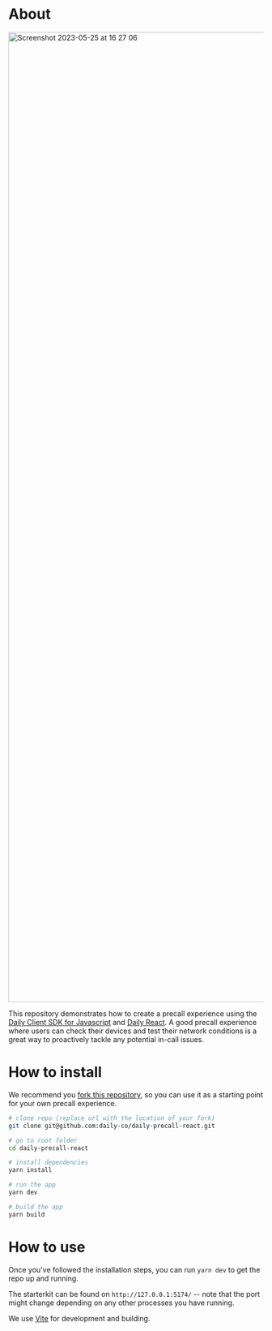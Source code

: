 # About

<img width="1912" alt="Screenshot 2023-05-25 at 16 27 06" src="https://github.com/daily-co/daily-precall-react/assets/12814720/772cfd7c-63d4-4150-b32e-671731fcbf36">

This repository demonstrates how to create a precall experience using the [Daily Client SDK for Javascript](https://docs.daily.co/guides/products/client-sdk) and [Daily React](https://docs.daily.co/reference/daily-react).
A good precall experience where users can check their devices and test their network conditions is a great way to proactively tackle any potential in-call issues.

# How to install

We recommend you [fork this repository](https://docs.github.com/en/get-started/quickstart/fork-a-repo), so you can use it as a starting point for your own precall experience.

```bash
# clone repo (replace url with the location of your fork)
git clone git@github.com:daily-co/daily-precall-react.git

# go to root folder
cd daily-precall-react

# install dependencies
yarn install

# run the app
yarn dev

# build the app
yarn build
```

# How to use

Once you've followed the installation steps, you can run `yarn dev` to get the repo up and running.

The starterkit can be found on `http://127.0.0.1:5174/` -- note that the port might change depending on any other processes you have running.

We use [Vite](https://vitejs.dev/) for development and building.
